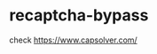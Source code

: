 # recaptcha-bypass
check https://www.capsolver.com/ 



















                                           